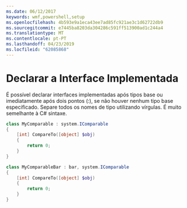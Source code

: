 ```yaml
---
ms.date: 06/12/2017
keywords: wmf,powershell,setup
ms.openlocfilehash: 4b593e9a1eca43ee7ad85fc921ae3c1d62722db9
ms.sourcegitcommit: e7445ba8203da304286c591ff513900ad1c244a4
ms.translationtype: MT
ms.contentlocale: pt-PT
ms.lasthandoff: 04/23/2019
ms.locfileid: "62085868"
---
```

# <a name="declare-implemented-interface"></a>Declarar a Interface Implementada

É possível declarar interfaces implementadas após tipos base ou imediatamente após dois pontos (:), se não houver nenhum tipo base especificado. Separe todos os nomes de tipo utilizando vírgulas. É muito semelhante à C# sintaxe.

```powershell
class MyComparable : system.IComparable
{
    [int] CompareTo([object] $obj)
    {
        return 0;
    }
}

class MyComparableBar : bar, system.IComparable
{
    [int] CompareTo([object] $obj)
    {
        return 0;
    }
}
```
